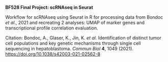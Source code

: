 **BF528 Final Project: scRNAseq in Seurat**

Workflow for scRNAseq using Seurat in R for processing data from Bondoc *et al*., 2021 and recreating 2 analyses: UMAP of marker genes and transcriptional profile correlation evaluation.

Citation: Bondoc, A., Glaser, K., Jin, K. *et al*. Identification of distinct tumor cell populations and key genetic mechanisms through single cell sequencing in hepatoblastoma. *Commun Biol* **4**, 1049 (2021). https://doi.org/10.1038/s42003-021-02562-8
